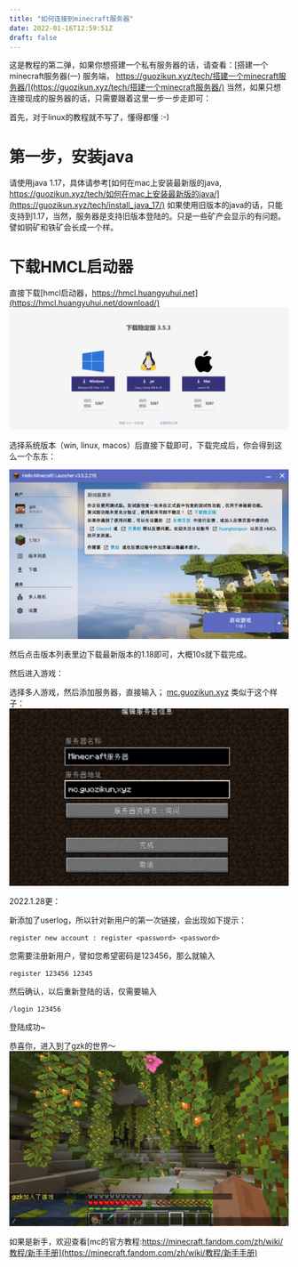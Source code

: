 ```yaml
---
title: "如何连接到minecraft服务器"
date: 2022-01-16T12:59:51Z
draft: false
---
```


这是教程的第二弹，如果你想搭建一个私有服务器的话，请查看：[搭建一个minecraft服务器(一) 服务端， https://guozikun.xyz/tech/搭建一个minecraft服务器/](https://guozikun.xyz/tech/搭建一个minecraft服务器/)
当然，如果只想连接现成的服务器的话，只需要跟着这里一步一步走即可：

首先，对于linux的教程就不写了，懂得都懂 :-)
# 第一步，安装java

请使用java 1.17，具体请参考[如何在mac上安装最新版的java, https://guozikun.xyz/tech/如何在mac上安装最新版的java/](https://guozikun.xyz/tech/install_java_17/)
如果使用旧版本的java的话，只能支持到1.17，当然，服务器是支持旧版本登陆的。只是一些矿产会显示的有问题。譬如铜矿和铁矿会长成一个样。

# 下载HMCL启动器

直接下载[hmcl启动器，https://hmcl.huangyuhui.net](https://hmcl.huangyuhui.net/download/)
![20220128161935](https://raw.githubusercontent.com/Gzk738/vps_picgo/master/images/20220128161935.png)


选择系统版本（win, linux, macos）后直接下载即可，下载完成后，你会得到这么一个东东：

![20220116221819](https://raw.githubusercontent.com/Gzk738/vps_picgo/master/images/20220116221819.png)

然后点击版本列表里边下载最新版本的1.18即可，大概10s就下载完成。

然后进入游戏：

选择多人游戏，然后添加服务器，直接输入； [mc.guozikun.xyz](https://guozikun.xyz/tech/搭建一个minecraft服务器-2/)
类似于这个样子：
![20220116222228](https://raw.githubusercontent.com/Gzk738/vps_picgo/master/images/20220116222228.png)

2022.1.28更：

新添加了userlog，所以针对新用户的第一次链接，会出现如下提示：
```
register new account : register <password> <password>
```

您需要注册新用户，譬如您希望密码是123456，那么就输入
```
register 123456 12345
```
然后确认，以后重新登陆的话，仅需要输入
```
/login 123456
```

登陆成功~

恭喜你，进入到了gzk的世界～
![20220116222506](https://raw.githubusercontent.com/Gzk738/vps_picgo/master/images/20220116222506.png)

如果是新手，欢迎查看[mc的官方教程:https://minecraft.fandom.com/zh/wiki/教程/新手手册](https://minecraft.fandom.com/zh/wiki/教程/新手手册)


